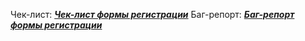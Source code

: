 Чек-лист: [***Чек-лист формы регистрации***](https://docs.google.com/spreadsheets/d/1VAZGAFosv70C3rjQ0eOKR1nBfBcfetu9/edit?usp=sharing&ouid=116987454236706452000&rtpof=true&sd=true)
Баг-репорт: [***Баг-репорт формы регистрации***](https://docs.google.com/document/d/18i034RCeNEJWQ2o9YIcthxASmaDqMqoc1H6atzQiuSw/edit?usp=sharing)
